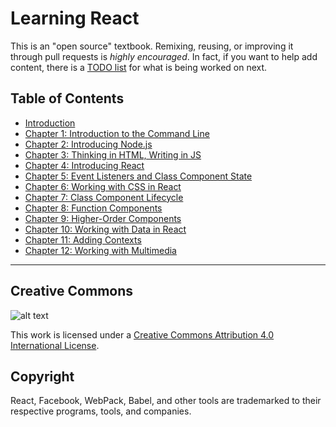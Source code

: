 # Learning React

This is an "open source" textbook. Remixing, reusing, or improving it through pull requests is *highly encouraged*. In fact, if you want to help add content, there is a [TODO list](TODO.md) for what is being worked on next.

## Table of Contents

- [Introduction](introduction/index.md)
- [Chapter 1: Introduction to the Command Line](chapter1/index.md)
- [Chapter 2: Introducing Node.js](chapter2/index.md)
- [Chapter 3: Thinking in HTML, Writing in JS](chapter4/index.md)
- [Chapter 4: Introducing React](chapter5/index.md)
- [Chapter 5: Event Listeners and Class Component State](chapter6/index.md)
- [Chapter 6: Working with CSS in React](chapter7/index.md)
- [Chapter 7: Class Component Lifecycle](chapter8/index.md)
- [Chapter 8: Function Components](chapter9/index.md)
- [Chapter 9: Higher-Order Components](chapter10/index.md)
- [Chapter 10: Working with Data in React](chapter11/index.md)
- [Chapter 11: Adding Contexts](chapter12/index.md)
- [Chapter 12: Working with Multimedia](chapter13/index.md)

---

## Creative Commons

![alt text](https://i.creativecommons.org/l/by/4.0/88x31.png "Creative Commons License")

This work is licensed under a [Creative Commons Attribution 4.0 International License](http://creativecommons.org/licenses/by/4.0/).

## Copyright

React, Facebook, WebPack, Babel, and other tools are trademarked to their respective programs, tools, and companies.
